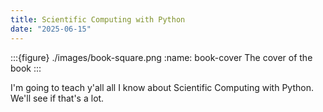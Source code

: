 ```yaml
---
title: Scientific Computing with Python
date: "2025-06-15"
---
```


<!-- Holy shit we're actually writing a fucking book. LMFAO! -->
:::{figure} ./images/book-square.png
:name: book-cover
The cover of the book
:::

I'm going to teach y'all all I know about Scientific Computing with Python. We'll see if that's a lot.